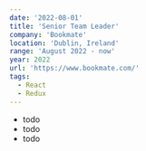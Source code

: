 ```yaml
---
date: '2022-08-01'
title: 'Senior Team Leader'
company: 'Bookmate'
location: 'Dublin, Ireland'
range: 'August 2022 - now'
year: 2022
url: 'https://www.bookmate.com/'
tags:
  - React
  - Redux
---
```


- todo
- todo
- todo
